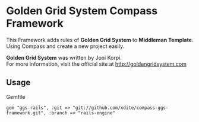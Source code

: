 Golden Grid System Compass Framework
====================================

This Framework adds rules of **Golden Grid System** to **Middleman Template**.  
Using Compass and create a new project easily.

**Golden Grid System** was written by Joni Korpi.  
For more information, visit the official site at http://goldengridsystem.com

## Usage

Gemfile
```
gem "ggs-rails", :git => "git://github.com/xdite/compass-ggs-framework.git", :branch => "rails-engine"
```
